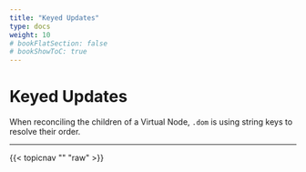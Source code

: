 ```yaml
---
title: "Keyed Updates"
type: docs
weight: 10
# bookFlatSection: false
# bookShowToC: true
---
```


# Keyed Updates

When reconciling the children of a Virtual Node, `.dom` is using string keys to resolve their order.


---

{{< topicnav "" "raw" >}}

